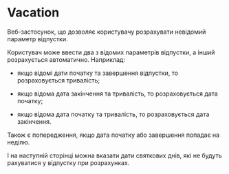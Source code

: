 # Vacation

Веб-застосунок, що дозволяє користувачу розрахувати невідомий параметр відпустки.

Користувач може ввести два з відомих параметрів відпустки, а інший розрахується автоматично. Наприклад:

- якщо відомі дати початку та завершення відпустки, то розраховується тривалість;

- якщо відома дата закінчення та тривалість, то розраховується дата початку;

- якщо відома дата початку та тривалість, то розраховується дата закінчення.

Також є попередження, якщо дата початку або завершення попадає на неділю.

І на наступній сторінці можна вказати дати святкових днів, які не будуть рахуватися у відпустку при розрахунках.
